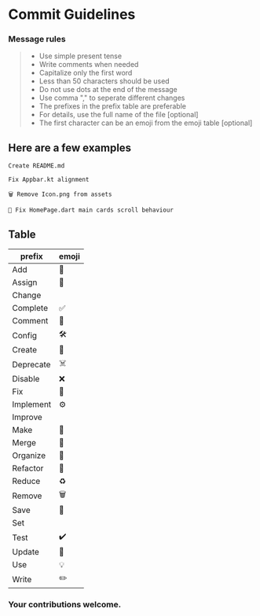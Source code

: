 # Commit Guidelines

### Message rules
> - Use simple present tense
> - Write comments when needed
> - Capitalize only the first word
> - Less than 50 characters should be used
> - Do not use dots at the end of the message
> - Use comma "," to seperate different changes
> - The prefixes in the prefix table are preferable
> - For details, use the full name of the file [optional]
> - The first character can be an emoji from the emoji table [optional]

## Here are a few examples
```
Create README.md
```
```
Fix Appbar.kt alignment
```
```
🗑 Remove Icon.png from assets
```
```
🔨 Fix HomePage.dart main cards scroll behaviour
```

## Table
| prefix          | emoji                                                              |
| --------------- | ------------------------------------------------------------------ |
| Add             | 🧾
| Assign          | 🙏
| Change          |
| Complete        | ✅
| Comment         | 💬
| Config          | 🛠️
| Create          | 📝
| Deprecate       | ☠️
| Disable         | ❌
| Fix             | 🔨
| Implement       | ⚙️
| Improve         |
| Make            | 🔧
| Merge           | 🚧
| Organize        | 📁
| Refactor        | 🚀
| Reduce          | ♻️
| Remove          | 🗑
| Save            | 💾
| Set             | 
| Test            | ✔️
| Update          | 📌
| Use             | 💡
| Write           | ✏️

### Your contributions welcome.
